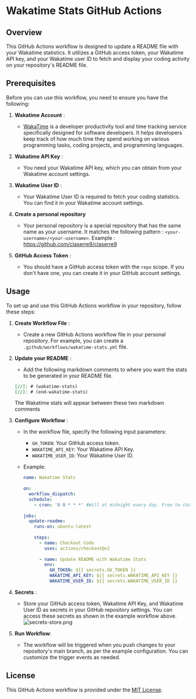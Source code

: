 [//]: # (wakatime-stats)
[//]: # (end-wakatime-stats)


# Wakatime Stats GitHub Actions


## Overview

This GitHub Actions workflow is designed to update a README file with your Wakatime statistics. It utilizes a GitHub access token, your Wakatime API key, and your Wakatime user ID to fetch and display your coding activity on your repository's README file.

## Prerequisites

Before you can use this workflow, you need to ensure you have the following:

1. **Wakatime Account** :
   - [WakaTime](https://wakatime.com/) is a developer productivity tool and time tracking service specifically designed for software developers. 
   It helps developers keep track of how much time they spend working on various programming tasks, coding projects, 
   and programming languages.

2. **Wakatime API Key** :
   - You need your Wakatime API key, which you can obtain from your Wakatime account settings.

3. **Wakatime User ID** :
   - Your Wakatime User ID is required to fetch your coding statistics. 
   You can find it in your Wakatime account settings.
4. **Create a personal repository**
   - Your personal repository is a special repository that has the same name as your username. 
   It matches the following pattern : ```<your-username>/<your-username>```. Example : https://github.com/claserre9/claserre9

5. **GitHub Access Token** :
   - You should have a GitHub access token with the `repo` scope. If you don't have one, you can create it in your GitHub 
   account settings.

     
## Usage

To set up and use this GitHub Actions workflow in your repository, follow these steps:

1. **Create Workflow File** :
    - Create a new GitHub Actions workflow file in your personal repository.
   For example, you can create a `.github/workflows/wakatime-stats.yml` file.

2. **Update your README** :
   - Add the following markdown comments to where you want the stats to be generated in your README file.
   ```markdown
   [//]: # (wakatime-stats)
   [//]: # (end-wakatime-stats)
   ```
   The Wakatime stats will appear between these two markdown comments

3. **Configure Workflow** :
    - In the workflow file, specify the following input parameters:
        - `GH_TOKEN`: Your GitHub access token.
        - `WAKATIME_API_KEY`: Your Wakatime API Key.
        - `WAKATIME_USER_ID`: Your Wakatime User ID.

    - Example:
      ```yaml
      name: Wakatime Stats
 
      on:
        workflow_dispatch:
        schedule:
          - cron: '0 0 * * *' #Will at midnight every day. Free to change according to your needs
 
      jobs:
        update-readme:
          runs-on: ubuntu-latest
 
          steps:
            - name: Checkout Code
              uses: actions/checkout@v2
 
            - name: Update README with Wakatime Stats
              env:
                GH_TOKEN: ${{ secrets.GH_TOKEN }}
                WAKATIME_API_KEY: ${{ secrets.WAKATIME_API_KEY }}
                WAKATIME_USER_ID: ${{ secrets.WAKATIME_USER_ID }}
      ```

4. **Secrets** :
    - Store your GitHub access token, Wakatime API Key, and Wakatime User ID as secrets in your GitHub repository settings. 
   You can access these secrets as shown in the example workflow above.
   ![secrets-store.png](https://dgn6ny9xamu9c.cloudfront.net/secrets-store.png)

5. **Run Workflow**:
    - The workflow will be triggered when you push changes to your repository's main branch, as per the example configuration. 
   You can customize the trigger events as needed.

## License

This GitHub Actions workflow is provided under the [MIT License](https://opensource.org/license/mit/).
